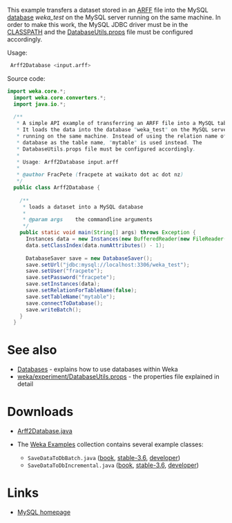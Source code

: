 
This example transfers a dataset stored in an [ARFF](arff.md) file into the MySQL [database](databases.md) *weka_test* on the MySQL server running on the same machine. In order to make this work, the MySQL JDBC driver must be in the [CLASSPATH](classpath.md) and the [DatabaseUtils.props](weka_experiment_database_utils.props.md) file must be configured accordingly.

Usage:

```bash
 Arff2Database <input.arff>
```
Source code:

```java
import weka.core.*;
  import weka.core.converters.*;
  import java.io.*;
  
  /**
   * A simple API example of transferring an ARFF file into a MySQL table.
   * It loads the data into the database "weka_test" on the MySQL server
   * running on the same machine. Instead of using the relation name of the
   * database as the table name, "mytable" is used instead. The
   * DatabaseUtils.props file must be configured accordingly.
   *
   * Usage: Arff2Database input.arff
   *
   * @author FracPete (fracpete at waikato dot ac dot nz)
   */
  public class Arff2Database {
    
    /**
     * loads a dataset into a MySQL database
     *
     * @param args    the commandline arguments
     */
    public static void main(String[] args) throws Exception {
      Instances data = new Instances(new BufferedReader(new FileReader(args[0])));
      data.setClassIndex(data.numAttributes() - 1);
      
      DatabaseSaver save = new DatabaseSaver();
      save.setUrl("jdbc:mysql://localhost:3306/weka_test");
      save.setUser("fracpete");
      save.setPassword("fracpete");
      save.setInstances(data);
      save.setRelationForTableName(false);
      save.setTableName("mytable");
      save.connectToDatabase();
      save.writeBatch();
    }
  }
```

# See also
* [Databases](databases.md) - explains how to use databases within Weka
* [weka/experiment/DatabaseUtils.props](weka_experiment_database_utils.props.md) - the properties file explained in detail

# Downloads
* [Arff2Database.java](files/Arff2Database.java)
* The [Weka Examples](weka_examples.md) collection contains several example classes:

	* `SaveDataToDbBatch.java` ([book](https://svn.cms.waikato.ac.nz/svn/weka/branches/book2ndEd-branch/wekaexamples/src/main/java/wekaexamples/core/converters/SaveDataToDbBatch.java), [stable-3.6](https://svn.cms.waikato.ac.nz/svn/weka/branches/stable-3-6/wekaexamples/src/main/java/wekaexamples/core/converters/SaveDataToDbBatch.java), [developer](https://svn.cms.waikato.ac.nz/svn/weka/trunk/wekaexamples/src/main/java/wekaexamples/core/converters/SaveDataToDbBatch.java))
	* `SaveDataToDbIncremental.java` ([book](https://svn.cms.waikato.ac.nz/svn/weka/branches/book2ndEd-branch/wekaexamples/src/main/java/wekaexamples/core/converters/SaveDataToDbIncremental.java), [stable-3.6](https://svn.cms.waikato.ac.nz/svn/weka/branches/stable-3-6/wekaexamples/src/main/java/wekaexamples/core/converters/SaveDataToDbIncremental.java), [developer](https://svn.cms.waikato.ac.nz/svn/weka/trunk/wekaexamples/src/main/java/wekaexamples/core/converters/SaveDataToDbIncremental.java))

# Links
* [MySQL homepage](http://www.mysql.com/)
